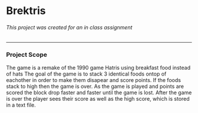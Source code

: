 # Brektris

###### This project was created for an in class assignment

---
### Project Scope

The game is a remake of the 1990 game Hatris using breakfast food instead of hats
The goal of the game is to stack 3 identical foods ontop of eachother in order to make
them disapear and score points. If the foods stack to high then the game is over. As the 
game is played and points are scored the block drop faster and faster until the game is 
lost. After the game is over the player sees their score as well as the high score, which
is stored in a text file. 
